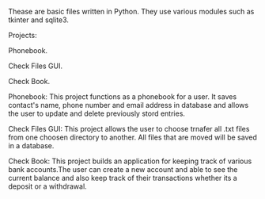 Thease are basic files written in Python. They use various modules such as tkinter and sqlite3.

Projects:

Phonebook.

Check Files GUI.

Check Book.

Phonebook:
This project functions as a phonebook for a user. It saves contact's name, phone number and email address in database and allows the user to update and delete previously stord entries.

Check Files GUI:
This project allows the user to choose trnafer all .txt files from one choosen directory to another. All files that are moved will be saved in a database.

Check Book:
This project builds an application for keeping track of various bank accounts.The user can create a new account and able to see the current balance and also keep track of their transactions whether its a deposit or a withdrawal.

